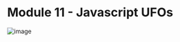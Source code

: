 # Module 11 - Javascript UFOs
![image](https://user-images.githubusercontent.com/82583576/125167989-46c80600-e171-11eb-886d-caede57b4c50.png)



